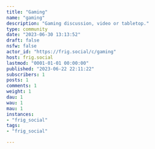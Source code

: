 ```yaml
---
title: "Gaming" 
name: "gaming"
description: "Gaming discussion, video or tabletop."
type: community
date: "2023-06-30 13:13:52"
draft: false
nsfw: false
actor_id: "https://frig.social/c/gaming"
host: frig.social
lastmod: "0001-01-01 00:00:00"
published: "2023-06-22 22:11:22"
subscribers: 1
posts: 1
comments: 1
weight: 1
dau: 1
wau: 1
mau: 1
instances:
- "frig_social"
tags: 
- "frig_social"

---
```

